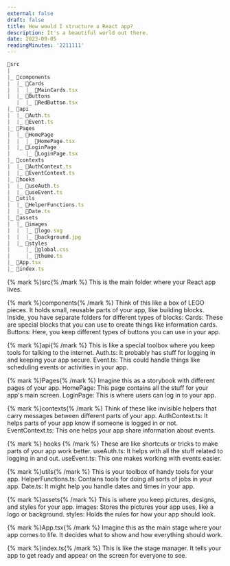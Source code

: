 ```yaml
---
external: false
draft: false
title: How would I structure a React app?
description: It's a beautiful world out there.
date: 2023-09-05
readingMinutes: '2211111'
---
```

```jsx
📁src
|
|_ 📁components
|  |_ 📁Cards
|  |  |_ 📄MainCards.tsx
|  |_ 📁Buttons
   |  |_ 📄RedButton.tsx
|_ 📁api
|  |_ 📄Auth.ts
|  |_ 📄Event.ts
|_ 📁Pages
|  |_ 📁HomePage
|  |  |_ 📄HomePage.tsx
|  |_ 📁LoginPage
|     |_ 📄LoginPage.tsx
|_ 📁contexts
|  |_ 📄AuthContext.ts
|  |_ 📄EventContext.ts
|_ 📁hooks
|  |_ 📄useAuth.ts
|  |_ 📄useEvent.ts
|_ 📁utils
|  |_ 📄HelperFunctions.ts
|  |_ 📄Date.ts
|_ 📁assets
|  |_ 📁images
|  |  |_ 📄logo.svg
|  |  |_ 📄background.jpg
|  |_ 📁styles
|     |_ 📄global.css
|     |_ 📄theme.ts
|_ 📄App.tsx
|_ 📄index.ts

```

{% mark %}src{% /mark %} This is the main folder where your React app lives.

{% mark %}components{% /mark %} Think of this like a box of LEGO pieces. It holds small, reusable parts of your app, like building blocks. Inside, you have separate folders for different types of blocks:
Cards: These are special blocks that you can use to create things like information cards.
Buttons: Here, you keep different types of buttons you can use in your app.

{% mark %}api{% /mark %} This is like a special toolbox where you keep tools for talking to the internet.
Auth.ts: It probably has stuff for logging in and keeping your app secure.
Event.ts: This could handle things like scheduling events or activities in your app.

{% mark %}Pages{% /mark %} Imagine this as a storybook with different pages of your app.
HomePage: This page contains all the stuff for your app's main screen.
LoginPage: This is where users can log in to your app.

{% mark %}contexts{% /mark %} Think of these like invisible helpers that carry messages between different parts of your app.
AuthContext.ts: It helps parts of your app know if someone is logged in or not.
EventContext.ts: This one helps your app share information about events.

{% mark %} hooks {% /mark %} These are like shortcuts or tricks to make parts of your app work better.
useAuth.ts: It helps with all the stuff related to logging in and out.
useEvent.ts: This one makes working with events easier.

{% mark %}utils{% /mark %} This is your toolbox of handy tools for your app.
HelperFunctions.ts: Contains tools for doing all sorts of jobs in your app.
Date.ts: It might help you handle dates and times in your app.

{% mark %}assets{% /mark %} This is where you keep pictures, designs, and styles for your app.
images: Stores the pictures your app uses, like a logo or background.
styles: Holds the rules for how your app should look.

{% mark %}App.tsx{% /mark %} Imagine this as the main stage where your app comes to life. It decides what to show and how everything should work.

{% mark %}index.ts{% /mark %} This is like the stage manager. It tells your app to get ready and appear on the screen for everyone to see.